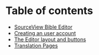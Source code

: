 # Table of contents

* [SourceView Bible Editor](README.md)
* [Creating an user account](creating-an-user-account.md)
* [The Editor layout and buttons](the-editor-layout-and-buttons.md)
* [Translation Pages](untitled.md)

